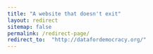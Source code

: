 ```yaml
---
title: "A website that doesn't exit"
layout: redirect
sitemap: false
permalink: /redirect-page/
redirect_to:  "http://datafordemocracy.org/"
---
```

